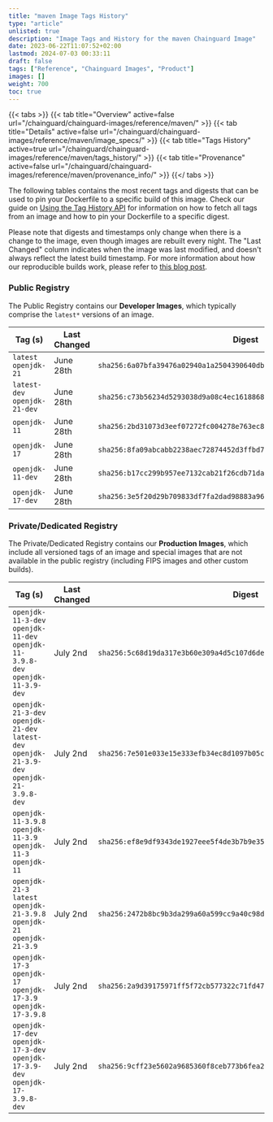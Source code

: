 ```yaml
---
title: "maven Image Tags History"
type: "article"
unlisted: true
description: "Image Tags and History for the maven Chainguard Image"
date: 2023-06-22T11:07:52+02:00
lastmod: 2024-07-03 00:33:11
draft: false
tags: ["Reference", "Chainguard Images", "Product"]
images: []
weight: 700
toc: true
---
```


{{< tabs >}}
{{< tab title="Overview" active=false url="/chainguard/chainguard-images/reference/maven/" >}}
{{< tab title="Details" active=false url="/chainguard/chainguard-images/reference/maven/image_specs/" >}}
{{< tab title="Tags History" active=true url="/chainguard/chainguard-images/reference/maven/tags_history/" >}}
{{< tab title="Provenance" active=false url="/chainguard/chainguard-images/reference/maven/provenance_info/" >}}
{{</ tabs >}}

The following tables contains the most recent tags and digests that can be used to pin your Dockerfile to a specific build of this image. Check our guide on [Using the Tag History API](/chainguard/chainguard-images/using-the-tag-history-api/) for information on how to fetch all tags from an image and how to pin your Dockerfile to a specific digest.

Please note that digests and timestamps only change when there is a change to the image, even though images are rebuilt every night. The "Last Changed" column indicates when the image was last modified, and doesn't always reflect the latest build timestamp. For more information about how our reproducible builds work, please refer to [this blog post](https://www.chainguard.dev/unchained/reproducing-chainguards-reproducible-image-builds).

### Public Registry
The Public Registry contains our **Developer Images**, which typically comprise the `latest*` versions of an image.

| Tag (s)                        | Last Changed | Digest                                                                    |
|--------------------------------|--------------|---------------------------------------------------------------------------|
|  `latest` `openjdk-21`         | June 28th    | `sha256:6a07bfa39476a02940a1a2504390640dbd2fb531ae74efc3fbb35a22c500b39d` |
|  `latest-dev` `openjdk-21-dev` | June 28th    | `sha256:c73b56234d5293038d9a08c4ec16188685c4456a0365802543ff9442a9e3a9ce` |
|  `openjdk-11`                  | June 28th    | `sha256:2bd31073d3eef07272fc004278e763ec855dbec5a476e514d54a6bc8fffbc7c7` |
|  `openjdk-17`                  | June 28th    | `sha256:8fa09abcabb2238aec72874452d3ffbd7dc58abfeeffefb49663f8c6e76b19f5` |
|  `openjdk-11-dev`              | June 28th    | `sha256:b17cc299b957ee7132cab21f26cdb71da232e2225f6285a26edd9b5e43850102` |
|  `openjdk-17-dev`              | June 28th    | `sha256:3e5f20d29b709833df7fa2dad98883a96697ce0ea386f6e0e66f2f39e7d4ec72` |


### Private/Dedicated Registry
The Private/Dedicated Registry contains our **Production Images**, which include all versioned tags of an image and special images that are not available in the public registry (including FIPS images and other custom builds).

| Tag (s)                                                                                       | Last Changed | Digest                                                                    |
|-----------------------------------------------------------------------------------------------|--------------|---------------------------------------------------------------------------|
|  `openjdk-11-3-dev` `openjdk-11-dev` `openjdk-11-3.9.8-dev` `openjdk-11-3.9-dev`              | July 2nd     | `sha256:5c68d19da317e3b60e309a4d5c107d6defc5786070c4c4fea3dc44b3e41fea17` |
|  `openjdk-21-3-dev` `openjdk-21-dev` `latest-dev` `openjdk-21-3.9-dev` `openjdk-21-3.9.8-dev` | July 2nd     | `sha256:7e501e033e15e333efb34ec8d1097b05ce5f90999edfa745a2fcf91ab2e6db12` |
|  `openjdk-11-3.9.8` `openjdk-11-3.9` `openjdk-11-3` `openjdk-11`                              | July 2nd     | `sha256:ef8e9df9343de1927eee5f4de3b7b9e3517243c0adf8c0a612d4a01139595dd7` |
|  `openjdk-21-3` `latest` `openjdk-21-3.9.8` `openjdk-21` `openjdk-21-3.9`                     | July 2nd     | `sha256:2472b8bc9b3da299a60a599cc9a40c98d5153cea79677a4f96cce78fac897cb7` |
|  `openjdk-17-3` `openjdk-17` `openjdk-17-3.9` `openjdk-17-3.9.8`                              | July 2nd     | `sha256:2a9d39175971ff5f72cb577322c71fd47e28a2ca73e360c29b6bc9cc752f5ac9` |
|  `openjdk-17-dev` `openjdk-17-3-dev` `openjdk-17-3.9-dev` `openjdk-17-3.9.8-dev`              | July 2nd     | `sha256:9cff23e5602a9685360f8ceb773b6fea2048bdb493bdfd6aa2fd7dd70a89f283` |

